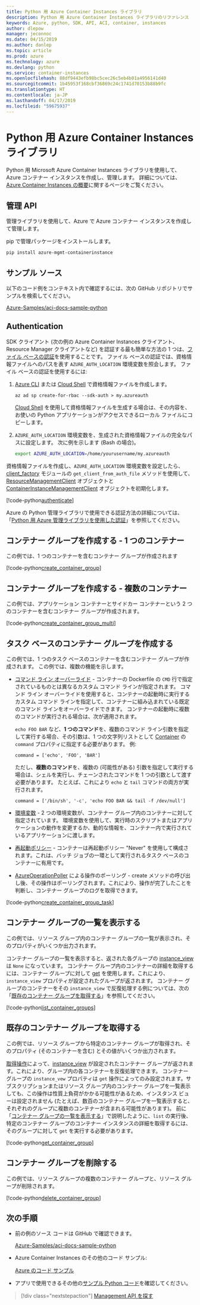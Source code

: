 ```yaml
---
title: Python 用 Azure Container Instances ライブラリ
description: Python 用 Azure Container Instances ライブラリのリファレンス
keywords: Azure, python, SDK, API, ACI, container, instances
author: dlepow
manager: jeconnoc
ms.date: 04/15/2019
ms.author: danlep
ms.topic: article
ms.prod: azure
ms.technology: azure
ms.devlang: python
ms.service: container-instances
ms.openlocfilehash: 88df9443efb98bc5cec26c5eb4b01a4956141d40
ms.sourcegitcommit: 1b45953f168cbf36869c24c1741d70153b88b9fc
ms.translationtype: HT
ms.contentlocale: ja-JP
ms.lasthandoff: 04/17/2019
ms.locfileid: "59675937"
---
```

# <a name="azure-container-instances-libraries-for-python"></a>Python 用 Azure Container Instances ライブラリ

Python 用 Microsoft Azure Container Instances ライブラリを使用して、Azure コンテナー インスタンスを作成し、管理します。 詳細については、[Azure Container Instances の概要](/azure/container-instances/container-instances-overview)に関するページをご覧ください。

## <a name="management-apis"></a>管理 API

管理ライブラリを使用して、Azure で Azure コンテナー インスタンスを作成して管理します。

pip で管理パッケージをインストールします。

```bash
pip install azure-mgmt-containerinstance
```

## <a name="example-source"></a>サンプル ソース

以下のコード例をコンテキスト内で確認するには、次の GitHub リポジトリでサンプルを検索してください。

[Azure-Samples/aci-docs-sample-python](https://github.com/Azure-Samples/aci-docs-sample-python)

## <a name="authentication"></a>Authentication

SDK クライアント (次の例の Azure Container Instances クライアント、Resource Manager クライアントなど) を認証する最も簡単な方法の 1 つは、[ファイル ベースの認証](/python/azure/python-sdk-azure-authenticate#mgmt-auth-file)を使用することです。 ファイル ベースの認証では、資格情報ファイルへのパスを表す `AZURE_AUTH_LOCATION` 環境変数を照会します。 ファイル ベースの認証を使用するには:

1. [Azure CLI](/cli/azure) または [Cloud Shell](https://shell.azure.com/) で資格情報ファイルを作成します。

   `az ad sp create-for-rbac --sdk-auth > my.azureauth`

   [Cloud Shell](https://shell.azure.com/) を使用して資格情報ファイルを生成する場合は、その内容を、お使いの Python アプリケーションがアクセスできるローカル ファイルにコピーします。

2. `AZURE_AUTH_LOCATION` 環境変数を、生成された資格情報ファイルの完全なパスに設定します。 次に例を示します (Bash の場合)。

   ```bash
   export AZURE_AUTH_LOCATION=/home/yourusername/my.azureauth
   ```

資格情報ファイルを作成し、`AZURE_AUTH_LOCATION` 環境変数を設定したら、[client_factory][client_factory] モジュールの `get_client_from_auth_file` メソッドを使用して、[ResourceManagementClient][ResourceManagementClient] オブジェクトと [ContainerInstanceManagementClient][ContainerInstanceManagementClient] オブジェクトを初期化します。

<!-- SOURCE REPO: https://github.com/Azure-Samples/aci-docs-sample-python -->
[!code-python[authenticate](~/aci-docs-sample-python/src/aci_docs_sample.py#L45-L58 "Authenticate ACI and Resource Manager clients")]

Azure の Python 管理ライブラリで使用できる認証方法の詳細については、「[Python 用 Azure 管理ライブラリを使用した認証](/python/azure/python-sdk-azure-authenticate)」を参照してください。

## <a name="create-container-group---single-container"></a>コンテナー グループを作成する - 1 つのコンテナー

この例では、1 つのコンテナーを含むコンテナー グループが作成されます

<!-- SOURCE REPO: https://github.com/Azure-Samples/aci-docs-sample-python -->
[!code-python[create_container_group](~/aci-docs-sample-python/src/aci_docs_sample.py#L94-L141 "Create single-container group")]

## <a name="create-container-group---multiple-containers"></a>コンテナー グループを作成する - 複数のコンテナー

この例では、アプリケーション コンテナーとサイドカー コンテナーという 2 つのコンテナーを含むコンテナー グループが作成されます。

<!-- SOURCE REPO: https://github.com/Azure-Samples/aci-docs-sample-python -->
[!code-python[create_container_group_multi](~/aci-docs-sample-python/src/aci_docs_sample.py#L144-L197 "Create multi-container group")]

## <a name="create-task-based-container-group"></a>タスク ベースのコンテナー グループを作成する

この例では、1 つのタスク ベースのコンテナーを含むコンテナー グループが作成されます。 この例では、複数の機能を示します。

* [コマンド ライン オーバーライド](/azure/container-instances/container-instances-restart-policy#command-line-override) - コンテナーの Dockerfile の `CMD` 行で指定されているものとは異なるカスタム コマンド ラインが指定されます。 コマンド ライン オーバーライドを使用すると、コンテナーの起動時に実行するカスタム コマンド ラインを指定して、コンテナーに組み込まれている既定のコマンド ラインをオーバーライドできます。 コンテナーの起動時に複数のコマンドが実行される場合は、次が適用されます。

   `echo FOO BAR` など、**1 つのコマンド**を、複数のコマンド ライン引数を指定して実行する場合、その引数は、1 つの文字列リストとして [Container][Container] の `command` プロパティに指定する必要があります。 例: 

   `command = ['echo', 'FOO', 'BAR']`

   ただし、**複数のコマンド**を、複数の (可能性がある) 引数を指定して実行する場合は、シェルを実行し、チェーンされたコマンドを 1 つの引数として渡す必要があります。 たとえば、これにより `echo` と `tail` コマンドの両方が実行されます。

   `command = ['/bin/sh', '-c', 'echo FOO BAR && tail -f /dev/null']`
* [環境変数](/azure/container-instances/container-instances-environment-variables) - 2 つの環境変数が、コンテナー グループ内のコンテナーに対して指定されています。 環境変数を使用して、実行時のスクリプトまたはアプリケーションの動作を変更するか、動的な情報を、コンテナー内で実行されているアプリケーションに渡します。
* [再起動ポリシー](/azure/container-instances/container-instances-restart-policy) - コンテナーは再起動ポリシー "Never" を使用して構成されます。これは、バッチ ジョブの一環として実行されるタスク ベースのコンテナーに有用です。
* [AzureOperationPoller][AzureOperationPoller] による操作のポーリング - create メソッドの呼び出し後、その操作はポーリングされます。これにより、操作が完了したことを判断し、コンテナー グループのログを取得できます。

<!-- SOURCE REPO: https://github.com/Azure-Samples/aci-docs-sample-python -->
[!code-python[create_container_group_task](~/aci-docs-sample-python/src/aci_docs_sample.py#L200-L276 "Run a task-based container")]

## <a name="list-container-groups"></a>コンテナー グループの一覧を表示する

この例では、リソース グループ内のコンテナー グループの一覧が表示され、そのプロパティがいくつか出力されます。

コンテナー グループの一覧を表示すると、返された各グループの [instance_view][instance_view] は `None` になっています。 コンテナー グループ内のコンテナーの詳細を取得するには、コンテナー グループに対して [get][containergroupoperations_get] を使用します。これにより、`instance_view` プロパティが設定されたグループが返されます。 コンテナー グループのコンテナーをその `instance_view` で反復処理する例については、次の「[既存のコンテナー グループを取得する](#get-an-existing-container-group)」を参照してください。

<!-- SOURCE REPO: https://github.com/Azure-Samples/aci-docs-sample-python -->
[!code-python[list_container_groups](~/aci-docs-sample-python/src/aci_docs_sample.py#L279-L293 "List container groups")]

## <a name="get-an-existing-container-group"></a>既存のコンテナー グループを取得する

この例では、リソース グループから特定のコンテナー グループが取得され、そのプロパティ (そのコンテナーを含む) とその値がいくつか出力されます。

[取得操作][containergroupoperations_get]によって、[instance_view][instance_view] が設定されたコンテナー グループが返されます。これにより、グループ内の各コンテナーを反復処理できます。 コンテナー グループの `instance_vew` プロパティは `get` 操作によってのみ設定されます。サブスクリプションまたはリソース グループ内のコンテナー グループを一覧表示しても、この操作は性質上負荷がかかる可能性があるため、インスタンス ビューは設定されません (たとえば、数百のコンテナー グループを一覧表示すると、それぞれのグループに複数のコンテナーが含まれる可能性があります)。 前に「[コンテナー グループの一覧を表示する](#list-container-groups)」で説明したように、`list` の実行後、特定のコンテナー グループのコンテナー インスタンスの詳細を取得するには、そのグループに対して `get` を実行する必要があります。

<!-- SOURCE REPO: https://github.com/Azure-Samples/aci-docs-sample-python -->
[!code-python[get_container_group](~/aci-docs-sample-python/src/aci_docs_sample.py#L296-L325 "Get container group")]

## <a name="delete-a-container-group"></a>コンテナー グループを削除する

この例では、リソース グループの複数のコンテナー グループと、リソース グループが削除されます。

<!-- SOURCE REPO: https://github.com/Azure-Samples/aci-docs-sample-python -->
[!code-python[delete_container_group](~/aci-docs-sample-python/src/aci_docs_sample.py#L83-L91 "Delete container groups and resource group")]

## <a name="next-steps"></a>次の手順

* 前の例のソース コードは GitHub で確認できます。

  [Azure-Samples/aci-docs-sample-python][aci-docs-sample-python]

* Azure Container Instances のその他のコード サンプル:

  [Azure のコード サンプル][samples-aci]

* アプリで使用できるその他の[サンプル Python コード][samples-python]を確認してください。

> [!div class="nextstepaction"]
> [Management API を探す](/python/api/overview/azure/containerinstance/management)

<!-- LINKS - External -->
[aci-docs-sample-python]: https://github.com/Azure-Samples/aci-docs-sample-python
[samples-aci]: https://azure.microsoft.com/resources/samples/?sort=0&term=ACI
[samples-python]: https://azure.microsoft.com/resources/samples/?platform=python

<!-- TYPES -->
[AzureOperationPoller]: /python/api/msrestazure.azure_operation.AzureOperationPoller
[client_factory]: /python/api/azure.common.client_factory
[Container]: /python/api/azure.mgmt.containerinstance.models.container
[ContainerGroupInstanceView]: /python/api/azure.mgmt.containerinstance.models.containergrouppropertiesinstanceview
[containergroupoperations_get]: /python/api/azure.mgmt.containerinstance.operations.containergroupsoperations#get
[ContainerInstanceManagementClient]: /python/api/azure.mgmt.containerinstance.containerinstancemanagementclient
[instance_view]: /python/api/azure.mgmt.containerinstance.models.containergroup#variables
[ResourceManagementClient]: /python/api/azure.mgmt.resource.resources.resourcemanagementclient